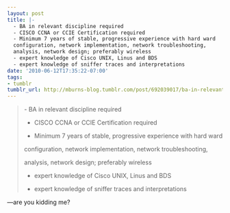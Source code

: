 ```yaml
---
layout: post
title: |-
  - BA in relevant discipline required
  - CISCO CCNA or CCIE Certification required
  - Minimum 7 years of stable, progressive experience with hard ward
  configuration, network implementation, network troubleshooting,
  analysis, network design; preferably wireless
  - expert knowledge of Cisco UNIX, Linus and BDS
  - expert knowledge of sniffer traces and interpretations
date: '2010-06-12T17:35:22-07:00'
tags:
- tumblr
tumblr_url: http://mburns-blog.tumblr.com/post/692039017/ba-in-relevant-discipline-required-cisco-ccna
---
```

<blockquote>- BA in relevant discipline required

- CISCO CCNA or CCIE Certification required

- Minimum 7 years of stable, progressive experience with hard ward

configuration, network implementation, network troubleshooting,

analysis, network design; preferably wireless

- expert knowledge of Cisco UNIX, Linus and BDS

- expert knowledge of sniffer traces and interpretations</blockquote>&#8212;are you kidding me?
